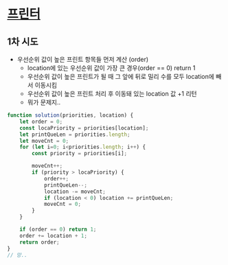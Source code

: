 # [프린터](https://programmers.co.kr/learn/courses/30/lessons/42587)

## 1차 시도

* 우선순위 값이 높은 프린트 항목들 먼저 계산 (order)
  * location에 있는 우선순위 값이 가장 큰 경우(order == 0) return 1
  * 우선순위 값이 높은 프린트가 될 때 그 앞에 뒤로 밀리 수를 모두 location에 빼서 이동시킴
  * 우선순위 값이 높은 프린트 처리 후 이동돼 있는 location 값 +1 리턴
  * 뭐가 문제지..

```javascript
function solution(priorities, location) {
    let order = 0;
    const locaPriority = priorities[location];
    let printQueLen = priorities.length;
    let moveCnt = 0;
    for (let i=0; i<priorities.length; i++) {
        const priority = priorities[i];

        moveCnt++;
        if (priority > locaPriority) {
            order++;
            printQueLen--;
            location -= moveCnt;
            if (location < 0) location += printQueLen;
            moveCnt = 0;
        }
    }

    if (order == 0) return 1;
    order += location + 1;
    return order;
}
// 망..
```